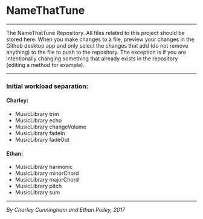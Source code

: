# NameThatTune
-----

The NameThatTune Repository.   All files related to this project should be stored here.   When you make changes to a file, preview your changes in the Github desktop app and only select the changes that add (do not remove anything) to the file to push to the repository.   The exception is if you are intentionally changing something that already exists in the repository (editing a method for example).

----

### Initial workload separation:

#### Charley: 
* MusicLibrary trim
* MusicLibrary echo
* MusicLibrary changeVolume
* MusicLibrary fadeIn
* MusicLibrary fadeOut


#### Ethan: 
* MusicLibrary harmonic
* MusicLibrary minorChord
* MusicLibrary majorChord
* MusicLibrary pitch
* MusicLibrary sum

----


*By Charley Cunningham and Ethan Polley, 2017*
